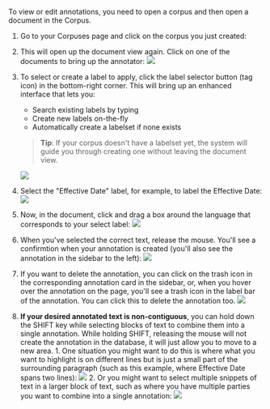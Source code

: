 To view or edit annotations, you need to open a corpus and then open a document in the Corpus.

1. Go to your Corpuses page and click on the corpus you just created:
2. This will open up the document view again. Click on one of the documents to bring up the annotator:
   ![](../assets/images/screenshots/Annotator_View.png)
3. To select or create a label to apply, click the label selector button (tag icon) in the bottom-right corner. This
   will bring up an enhanced interface that lets you:
   - Search existing labels by typing
   - Create new labels on-the-fly
   - Automatically create a labelset if none exists

   > **Tip**: If your corpus doesn't have a labelset yet, the system will guide you through creating one without leaving the document view.

   ![](../assets/images/screenshots/Annotator_Label_Selector.png)
4. Select the "Effective Date" label, for example, to label the Effective Date:
   ![](../assets/images/screenshots/Select_Effective_Date_Label.png)
5. Now, in the document, click and drag a box around the language that corresponds to
   your select label:
   ![](../assets/images/screenshots/Single_Line_Text_Selection.png)
6. When you've selected the correct text, release the mouse. You'll see a confirmtion when your annotation
   is created (you'll also see the annotation in the sidebar to the left):
   ![](../assets/images/screenshots/Annotation_Created.png)
7. If you want to delete the annotation, you can click on the trash icon in the corresponding annotation card in the
   sidebar, or, when you hover over the annotation on the page, you'll see a trash icon in the label bar of the
   annotation. You can click this to delete the annotation too.
   ![](../assets/images/screenshots/Annotation_Label_Bar.png)
8. **If your desired annotated text is non-contiguous**, you can hold down the SHIFT key while selecting blocks of text
   to combine them into a single annotation. While holding SHIFT, releasing the mouse will not create the annotation in
   the database, it will just allow you to move to a new area.
       1. One situation you might want to do this is where what you want to highlight is on different lines but is just a
          small part of the surrounding paragraph (such as this example, where Effective Date spans two lines):
          ![](../assets/images/screenshots/Select_Non_Contiguous.png)
       2. Or you might want to select multiple snippets of text in a larger block of text, such as where you have multiple
          parties you want to combine into a single annotation:
          ![](../assets/images/screenshots/Select_Multiple_Words_In_Paragraph.png)
